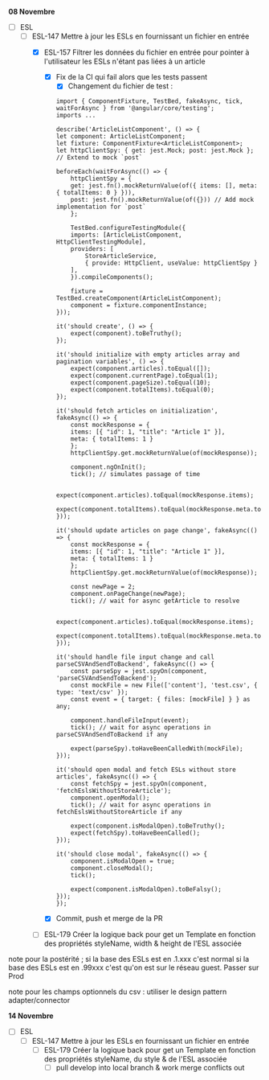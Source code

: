**08 Novembre**
- [ ] ESL
    - [ ] ESL-147 Mettre à jour les ESLs en fournissant un fichier en entrée
        - [x] ESL-157 Filtrer les données du fichier en entrée pour pointer à l'utilisateur les ESLs n'étant pas liées à un article
            - [x] Fix de la CI qui fail alors que les tests passent
                - [x] Changement du fichier de test : 
                ```
                import { ComponentFixture, TestBed, fakeAsync, tick, waitForAsync } from '@angular/core/testing';
                imports ...

                describe('ArticleListComponent', () => {
                let component: ArticleListComponent;
                let fixture: ComponentFixture<ArticleListComponent>;
                let httpClientSpy: { get: jest.Mock; post: jest.Mock }; // Extend to mock `post`

                beforeEach(waitForAsync(() => {
                    httpClientSpy = {
                    get: jest.fn().mockReturnValue(of({ items: [], meta: { totalItems: 0 } })),
                    post: jest.fn().mockReturnValue(of({})) // Add mock implementation for `post`
                    };

                    TestBed.configureTestingModule({
                    imports: [ArticleListComponent, HttpClientTestingModule],
                    providers: [
                        StoreArticleService,
                        { provide: HttpClient, useValue: httpClientSpy }
                    ],
                    }).compileComponents();

                    fixture = TestBed.createComponent(ArticleListComponent);
                    component = fixture.componentInstance;
                }));

                it('should create', () => {
                    expect(component).toBeTruthy();
                });

                it('should initialize with empty articles array and pagination variables', () => {
                    expect(component.articles).toEqual([]);
                    expect(component.currentPage).toEqual(1);
                    expect(component.pageSize).toEqual(10);
                    expect(component.totalItems).toEqual(0);
                });

                it('should fetch articles on initialization', fakeAsync(() => {
                    const mockResponse = {
                    items: [{ "id": 1, "title": "Article 1" }],
                    meta: { totalItems: 1 }
                    };
                    httpClientSpy.get.mockReturnValue(of(mockResponse));

                    component.ngOnInit();
                    tick(); // simulates passage of time

                    expect(component.articles).toEqual(mockResponse.items);
                    expect(component.totalItems).toEqual(mockResponse.meta.totalItems);
                }));

                it('should update articles on page change', fakeAsync(() => {
                    const mockResponse = {
                    items: [{ "id": 1, "title": "Article 1" }],
                    meta: { totalItems: 1 }
                    };
                    httpClientSpy.get.mockReturnValue(of(mockResponse));

                    const newPage = 2;
                    component.onPageChange(newPage);
                    tick(); // wait for async getArticle to resolve

                    expect(component.articles).toEqual(mockResponse.items);
                    expect(component.totalItems).toEqual(mockResponse.meta.totalItems);
                }));

                it('should handle file input change and call parseCSVAndSendToBackend', fakeAsync(() => {
                    const parseSpy = jest.spyOn(component, 'parseCSVAndSendToBackend');
                    const mockFile = new File(['content'], 'test.csv', { type: 'text/csv' });
                    const event = { target: { files: [mockFile] } } as any;

                    component.handleFileInput(event);
                    tick(); // wait for async operations in parseCSVAndSendToBackend if any

                    expect(parseSpy).toHaveBeenCalledWith(mockFile);
                }));

                it('should open modal and fetch ESLs without store articles', fakeAsync(() => {
                    const fetchSpy = jest.spyOn(component, 'fetchEslsWithoutStoreArticle');
                    component.openModal();
                    tick(); // wait for async operations in fetchEslsWithoutStoreArticle if any

                    expect(component.isModalOpen).toBeTruthy();
                    expect(fetchSpy).toHaveBeenCalled();
                }));

                it('should close modal', fakeAsync(() => {
                    component.isModalOpen = true;
                    component.closeModal();
                    tick();

                    expect(component.isModalOpen).toBeFalsy();
                }));
                });
                ```
            - [x] Commit, push et merge de la PR
        - [ ] ESL-179 Créer la logique back pour get un Template en fonction des propriétés styleName, width & height de l'ESL associée



note pour la postérité ; si la base des ESLs est en .1.xxx c'est normal
                         si la base des ESLs est en .99xxx c'est qu'on est sur le réseau guest. Passer sur Prod

note pour les champs optionnels du csv : utiliser le design pattern adapter/connector


**14 Novembre**
- [ ] ESL
    - [ ] ESL-147 Mettre à jour les ESLs en fournissant un fichier en entrée
        - [ ] ESL-179 Créer la logique back pour get un Template en fonction des propriétés styleName, du style & de l'ESL associée
            - [ ] pull develop into local branch & work merge conflicts out